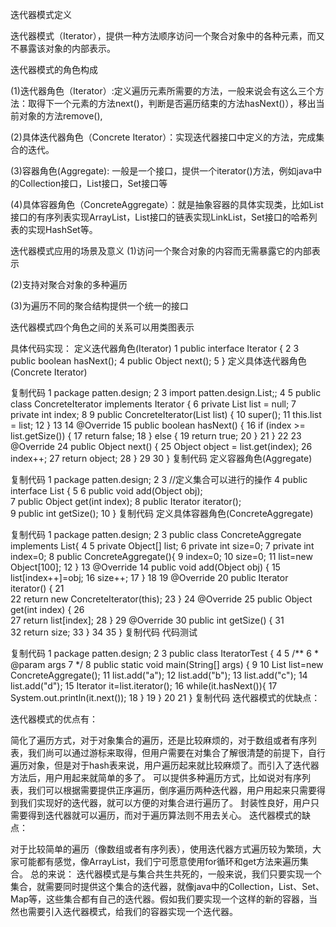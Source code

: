 迭代器模式定义 

迭代器模式（Iterator），提供一种方法顺序访问一个聚合对象中的各种元素，而又不暴露该对象的内部表示。

迭代器模式的角色构成

(1)迭代器角色（Iterator）:定义遍历元素所需要的方法，一般来说会有这么三个方法：取得下一个元素的方法next()，判断是否遍历结束的方法hasNext()），移出当前对象的方法remove(),

(2)具体迭代器角色（Concrete Iterator）：实现迭代器接口中定义的方法，完成集合的迭代。

(3)容器角色(Aggregate):  一般是一个接口，提供一个iterator()方法，例如java中的Collection接口，List接口，Set接口等

(4)具体容器角色（ConcreteAggregate）：就是抽象容器的具体实现类，比如List接口的有序列表实现ArrayList，List接口的链表实现LinkList，Set接口的哈希列表的实现HashSet等。

迭代器模式应用的场景及意义
(1)访问一个聚合对象的内容而无需暴露它的内部表示

(2)支持对聚合对象的多种遍历

(3)为遍历不同的聚合结构提供一个统一的接口
 
迭代器模式四个角色之间的关系可以用类图表示
 
 
具体代码实现：
定义迭代器角色(Iterator)
1 public interface Iterator {
2 
3     public boolean hasNext();
4     public Object next();
5 }
定义具体迭代器角色(Concrete Iterator)

复制代码
 1 package patten.design;
 2 
 3 import patten.design.List;;
 4 
 5 public class ConcreteIterator implements Iterator {
 6     private List list = null;
 7     private int index;
 8 
 9     public ConcreteIterator(List list) {
10         super();
11         this.list = list;
12     }
13 
14     @Override
15     public boolean hasNext() {
16         if (index >= list.getSize()) {
17             return false;
18         } else {
19             return true;
20         }
21     }
22 
23     @Override
24     public Object next() {
25         Object object = list.get(index);
26         index++;
27         return object;
28     }
29 
30 }
复制代码
定义容器角色(Aggregate)

复制代码
 1 package patten.design;
 2 
 3 //定义集合可以进行的操作
 4 public interface List {
 5 
 6     public void add(Object obj);  
 7     public Object get(int index);
 8     public Iterator iterator();  
 9     public int getSize();
10 }
复制代码
定义具体容器角色(ConcreteAggregate)

复制代码
 1 package patten.design;
 2 
 3 public class ConcreteAggregate implements List{
 4 
 5     private Object[] list;
 6     private int size=0;
 7     private int index=0;
 8     public ConcreteAggregate(){
 9         index=0;
10         size=0;
11         list=new Object[100];
12     }
13     @Override
14     public void add(Object obj) {
15         list[index++]=obj;
16         size++;
17     }
18 
19     @Override
20     public Iterator iterator() {
21         
22         return new ConcreteIterator(this);
23     }
24     @Override
25     public Object get(int index) {
26         
27         return list[index];
28     }
29     @Override
30     public int getSize() {
31         
32         return size;
33     }
34 
35 }
复制代码
代码测试

复制代码
 1 package patten.design;
 2 
 3 public class IteratorTest {
 4 
 5     /**
 6      * @param args
 7      */
 8     public static void main(String[] args) {
 9 
10         List list=new ConcreteAggregate();
11         list.add("a");
12         list.add("b");
13         list.add("c");
14         list.add("d");
15         Iterator it=list.iterator();
16         while(it.hasNext()){
17             System.out.println(it.next());
18         }
19     }
20 
21 }
复制代码
迭代器模式的优缺点：

  迭代器模式的优点有：

简化了遍历方式，对于对象集合的遍历，还是比较麻烦的，对于数组或者有序列表，我们尚可以通过游标来取得，但用户需要在对集合了解很清楚的前提下，自行遍历对象，但是对于hash表来说，用户遍历起来就比较麻烦了。而引入了迭代器方法后，用户用起来就简单的多了。
可以提供多种遍历方式，比如说对有序列表，我们可以根据需要提供正序遍历，倒序遍历两种迭代器，用户用起来只需要得到我们实现好的迭代器，就可以方便的对集合进行遍历了。
封装性良好，用户只需要得到迭代器就可以遍历，而对于遍历算法则不用去关心。
  迭代器模式的缺点：

对于比较简单的遍历（像数组或者有序列表），使用迭代器方式遍历较为繁琐，大家可能都有感觉，像ArrayList，我们宁可愿意使用for循环和get方法来遍历集合。
 总的来说： 迭代器模式是与集合共生共死的，一般来说，我们只要实现一个集合，就需要同时提供这个集合的迭代器，就像java中的Collection，List、Set、Map等，这些集合都有自己的迭代器。假如我们要实现一个这样的新的容器，当然也需要引入迭代器模式，给我们的容器实现一个迭代器。